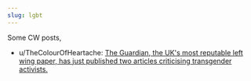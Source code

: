 ```yaml
---
slug: lgbt
---
```


Some CW posts,

- u/TheColourOfHeartache: [The Guardian, the UK's most reputable left wing paper, has just published two articles criticising transgender activists.](https://old.reddit.com/r/TheMotte/comments/nu5kvj/culture_war_roundup_for_the_week_of_june_07_2021/h0yr02g/)